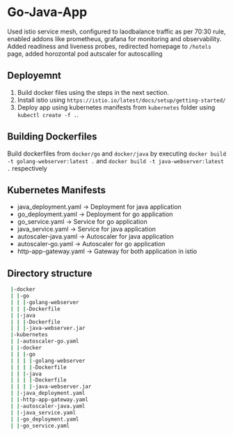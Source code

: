 # Go-Java-App

Used istio service mesh, configured to laodbalance traffic as per 70:30 rule, enabled addons like prometheus, grafana for monitoring and observability.
Added readiness and liveness probes, redirected homepage to ```/hotels``` page, added horozontal pod autscaler for autoscalling

## Deployemnt

1) Build docker files using the steps in the next section.
2) Install istio using ```https://istio.io/latest/docs/setup/getting-started/```
3) Deploy app using kubernetes manifests from ```kubernetes``` folder using ```kubectl create -f .```.


## Building Dockerfiles

Build dockerfiles from ```docker/go``` and ```docker/java``` by executing ```docker build -t golang-webserver:latest .``` and ```docker build -t java-webserver:latest .``` respectively

## Kubernetes Manifests

- java_deployment.yaml -> Deployment for java application
- go_deployment.yaml -> Deployment for go application
- go_service.yaml -> Service for go application
- java_service.yaml -> Service for java application
- autoscaler-java.yaml -> Autoscaler for java application
- autoscaler-go.yaml -> Autoscaler for go application
- http-app-gateway.yaml -> Gateway for both application in istio


## Directory structure

```bash
 |-docker
 | |-go
 | | |-golang-webserver
 | | |-Dockerfile
 | |-java
 | | |-Dockerfile
 | | |-java-webserver.jar
 |-kubernetes
 | |-autoscaler-go.yaml
 | |-docker
 | | |-go
 | | | |-golang-webserver
 | | | |-Dockerfile
 | | |-java
 | | | |-Dockerfile
 | | | |-java-webserver.jar
 | |-java_deployment.yaml
 | |-http-app-gateway.yaml
 | |-autoscaler-java.yaml
 | |-java_service.yaml
 | |-go_deployment.yaml
 | |-go_service.yaml
 ```

